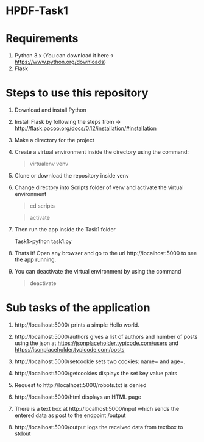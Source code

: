 # HPDF-Task1

# Requirements
1. Python 3.x (You can download it here-> https://www.python.org/downloads)
2. Flask

# Steps to use this repository
1. Download and install Python 

2. Install Flask by following the steps from -> http://flask.pocoo.org/docs/0.12/installation/#installation

3. Make a directory for the project

4. Create a virtual environment inside the directory using the command:  
     >virtualenv venv

5. Clone or download the repository inside venv 

6. Change directory into Scripts folder of venv and activate the virtual environment 
    >cd scripts
    
    >activate
   
7. Then run the app inside the Task1 folder

    Task1>python task1.py
    
8. Thats it! Open any browser and go to the url http://localhost:5000 to see the app running.

9. You can deactivate the virtual environment by using the command

     >deactivate

# Sub tasks of the application
1. http://localhost:5000/ prints a simple Hello world.

2. http://localhost:5000/authors gives a list of authors and number of posts using the json at                                              https://jsonplaceholder.typicode.com/users
   and https://jsonplaceholder.typicode.com/posts
   
3. http://localhost:5000/setcookie sets two cookies:
   name=<your-first-name> and age=<your-age>.
   
4. http://localhost:5000/getcookies displays the set key value pairs

5. Request to http://localhost:5000/robots.txt is denied

6. http://localhost:5000/html displays an HTML page

7. There is a text box at http://localhost:5000/input which sends the entered data as post to the endpoint /output

8.  http://localhost:5000/output logs the received data from textbox to stdout
    
    

   
